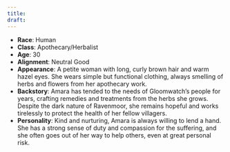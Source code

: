```yaml
---
title: 
draft:
---
```

- **Race**: Human
- **Class**: Apothecary/Herbalist
- **Age**: 30
- **Alignment**: Neutral Good
- **Appearance**: A petite woman with long, curly brown hair and warm hazel eyes. She wears simple but functional clothing, always smelling of herbs and flowers from her apothecary work.
- **Backstory**: Amara has tended to the needs of Gloomwatch’s people for years, crafting remedies and treatments from the herbs she grows. Despite the dark nature of Ravenmoor, she remains hopeful and works tirelessly to protect the health of her fellow villagers.
- **Personality**: Kind and nurturing, Amara is always willing to lend a hand. She has a strong sense of duty and compassion for the suffering, and she often goes out of her way to help others, even at great personal risk.